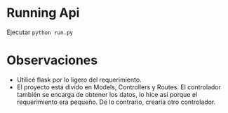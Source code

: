 # Running Api
Ejecutar `python run.py`

# Observaciones
- Utilicé flask por lo ligero del requerimiento. 
- El proyecto está divido en Models, Controllers y Routes. El controlador también se encarga de obtener los datos, lo hice así porque el requerimiento era pequeño. De lo contrario, crearía otro controlador.